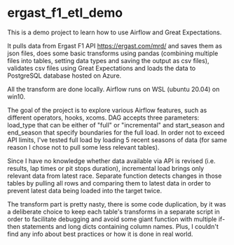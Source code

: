 # ergast_f1_etl_demo

This is a demo project to learn how to use Airflow and Great Expectations.

It pulls data from Ergast F1 API https://ergast.com/mrd/ and saves them as json files, does some basic transforms using pandas (combining multiple files into tables, setting data types and saving the output as csv files), validates csv files using Great Expectations and loads the data to PostgreSQL database hosted on Azure.

All the transform are done locally. Airflow runs on WSL (ubuntu 20.04) on win10.

The goal of the project is to explore various Airflow features, such as different operators, hooks, xcoms. DAG accepts three parameters: load_type that can be either of "full" or "incremental" and start_season and end_season that specify boundaries for the full load. In order not to exceed API limits, I've tested full load by loading 5 recent seasons of data (for same reason I chose not to pull some less relevant tables).

Since I have no knowledge whether data available via API is revised (i.e. results, lap times or pit stops duration), incremental load brings only relevant data from latest race. Separate function detects changes in those tables by pulling all rows and comparing them to latest data in order to prevent latest data being loaded into the target twice.

The transform part is pretty nasty, there is some code duplication, by it was a deliberate choice to keep each table's transforms in a separate script in order to facilitate debugging and avoid some giant function with multiple if-then statements and long dicts containing column names. Plus, I couldn't find any info about best practices or how it is done in real world.
